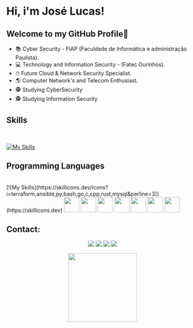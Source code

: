# Hi, i'm José Lucas! 

## Welcome to my GitHub Profile👋

- 📚 Cyber Security - FIAP (Faculdade de Informática e administração Paulista).
- 💻 Technology and Information Security - (Fatec Ourinhos).
- ⏱ Future Cloud & Network Security Specialist.
- 🌎 Computer Network's and Telecom Enthusiast.
- 🕵️ Studying CyberSecurity
- 🕵️ Studying Information Security

  
## Skills 
  
<div style="display: inline_block"><br>
  
  [![My Skills](https://skillicons.dev/icons?i=aws,gcp,azure,bash,docker,git,prometheus,grafana,kubernetes,linux,kali&perline=3)](https://skillicons.dev)     


 

## Programming Languages
<div style="display: inline_block"><br>
[![My Skills](https://skillicons.dev/icons?i=terraform,ansible,py,bash,go,c,cpp,rust,mysql&perline=3)](https://skillicons.dev)     
<img src="https://cdn.jsdelivr.net/gh/devicons/devicon/icons/ansible/ansible-original-wordmark.svg" width="40" height="40" />
<img src="https://cdn.jsdelivr.net/gh/devicons/devicon/icons/terraform/terraform-original-wordmark.svg" width="40" height="40" />
<img src="https://cdn.jsdelivr.net/gh/devicons/devicon/icons/bash/bash-original.svg" width="40" height="40" />
<img src="https://icongr.am/devicon/go-original.svg?size=128&color=currentColor" width="40" height="40" />
<img src="https://cdn.jsdelivr.net/gh/devicons/devicon/icons/c/c-original.svg" width="40" height="40" />
<img height="40" width="40" src="https://cdn.jsdelivr.net/gh/devicons/devicon/icons/python/python-original.svg">                  
<img height="40" width="40" src="https://devicons.railway.app/i/rust-light.svg">    
</div>
  
 
## Contact:
  
<div align="center"> 
 
  <a href="https://wa.me/5514996521364?text=Boa+tarde%2C+tudo+bem+%3F" target="_blank"><img src="https://img.shields.io/badge/WhatsApp-25D366?style=for-the-badge&logo=whatsapp&logoColor=white" target="_blank"></a>
  <a href="https://www.instagram.com/jose_lucasl/" target="_blank"><img src="https://img.shields.io/badge/-Instagram-%23E4405F?style=for-the-badge&logo=instagram&logoColor=white" target="_blank"></a>
  <a href = "mailto:jose.lima53@fatec.sp.gov.br"><img src="https://img.shields.io/badge/-Gmail-%23333?style=for-the-badge&logo=gmail&logoColor=white" target="_blank"></a>
  <a href="https://www.linkedin.com/in/zelucasourinhos/" target="_blank"><img src="https://img.shields.io/badge/-LinkedIn-%230077B5?style=for-the-badge&logo=linkedin&logoColor=white" target="_blank"></a> 
  
</div>
<div align="center">
  <a href="https://github.com/runado">
  <img height="180em" src="https://github-readme-stats.vercel.app/api/top-langs/?username=runado&layout=compact&langs_count=7&theme=dracula"/>
</div>

